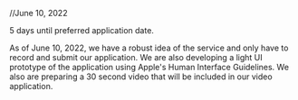 //June 10, 2022

5 days until preferred application date.

As of June 10, 2022, we have a robust idea of the service and only have to record and submit our application. We are also developing a light UI prototype of the application using Apple's Human Interface Guidelines. We also are preparing a 30 second video that will be included in our video application.
